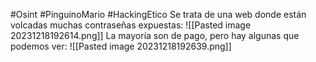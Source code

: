 #Osint #PinguinoMario #HackingEtico 
Se trata de una web donde están volcadas muchas contraseñas expuestas:
![[Pasted image 20231218192614.png]]
La mayoría son de pago, pero hay algunas que podemos ver:
![[Pasted image 20231218192639.png]]
